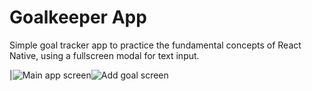 # Goalkeeper App

Simple goal tracker app to practice the fundamental concepts of React Native, using a fullscreen modal for text input.

|![Main app screen](https://lh3.googleusercontent.com/fife/AAWUweVqPo659P8l-XCxuc2TqafGG9NVZsJbLnA1nN1dIiMY5CjEFH8iW6jQanYTbkGWWzd1A5vs4zwkMjQPwdNbtuSnu4ne5DgzWj6QLdgOxBqSSX0xcue_Oy-XYXaF_8c0g1kgOz4E8WbemqLExJG7I3Rp6wZ6rHhBpSQBSoOixAjDZk0D3u7utXqzuD686IvX0sWFUlqZS4ECcuiIXoavGlRFXS641ZhchWtD1Old99h8Teaop1i55lBXgKBdq39LAyBO6Tu552vaoKnlTT7tSxGnOE8tA9QqJPAbCyEKR2sh3tbOegrW1qGTPR4AeQG77A54Q6iDioJ4N4zb85q9ZqWphsolMsP73JW8OEsbodEVbMzWOYLIJ9s6ezpa6hJXH_jdnf8x-V8BinESgHSU_eAYG4WGzP66SwM8Gj6bK3a_0kB3KiZM30sgS6SrQ8NeilccaqNrZtvjWNLRXKYF3Q3DrNqvxPyvESSzjohq0cbVKG95Z1UZULJmE7hJCS1D7YoQxuIH-LypLmyU3sAF24bu0mLCgzLGsP1rxAdNo01DoIfwfssmoRDbLu7vTw-soYlz8ItYm5hNca9CU0y5rbZaOVb7rGMCs6Z38u1xL84C3uEu9ykL3VxiDy070aRd5EQZc0Su4YPFbkpT8g2w-og8ec_XklZf2Z01mMB0arD6EyWmLS4TAdQsMPGjjgtxiZFPU0lhqPA2EGCCosrJAjuWzfIuRTlYrdRm1lHPgfNEp-H_L9c36j70ceFxpwpISxJJCVozJPW9Xv5ZPDXY76rtp2TgPAoIlXydNgMCPr3YhDdFR-bKUzvxStDyUBgC67DAmbc-LATJXCpnbxOrrJ_X7tAM=w1920-h969)![Add goal screen](https://lh3.googleusercontent.com/fife/AAWUweXChzWMVMBAbgKqhKUAOy6qugQhLH1U8D-GUg7GxaPgfDNhdy_EcNQCPx6HqcsIFlcLs3kvHcPD6kR090BSpcC5HJvvByTp6anGfWOlPwiUkhRvvMp0U89BqWzHkz9r8ezriQug8_BwzdPLoIxegkBITsfyWw7xGLEz-pQZLep0wpqKBFX4KgutoSqH2XzYyOTuusH6BRyURJtxkgv9KAftUka_XR5dzhU0Ja81mZlPVJzZRTeTsb3-5cKN4h34NLU3kaSAen23ZXojv9RxbRvOxssaqhPpZxWIaEBCmm1bfeqlxDlt9nMDs3UpoVQYnoEpRmw6wY7h4sMqBqF1B23P7SJ3pVfjjc5BGZAR5UgIbSI1hKCm5NHp_z-_3aFNw5dog3OX0gTomwsx2BR4x-k2QiHOTznKm_1BlP2K-vJeyHuS08vcp7Yl91LhYGiZqDOyi4qUK1wzqcwFLF0IlMvjBeZgv6YGBvnc4NC06ulQ8xbSAsN9CTqsTK0E7s64S49V1OdpweUzhkqutCGaVovU-vXfLvCL-8mcKhWmzSSYXjfdH_wFnsz4zToDZRzsgryMI5pBTXw5hMidi5Hjm11fZnnhPg688WMi6HVHx-T-eKGvoMx8SOyuuhE1_kBn6jMarSStqJen5wvZlC5ru6ovgph7spF7kCLLlBmW1M46GLTn-GgJvtL6OgUOBxWfIdaEC6C3-t7ygwLz1SBspVJUiuxaHWalKB0cWP95mgJMlggix95mrkcilBGirWAyDqQJYQLCjuZ_O7qjPKLGZdI1BHsjq6w8_stChYGcUyY8Xukos55nFb1BrCTe9lhLowwrjRMG9dF4MQNm1BR60oCpRSSI=w1920-h969)
   

